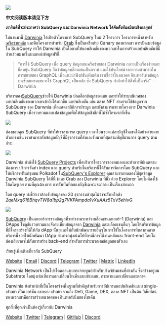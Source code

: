 
![](https://miro.medium.com/max/1400/0*7_sagAfI_wTKePuH)

**中文阅读版本请见下方**

**เรายินดีที่จะประกาศว่า SubQuery และ Darwinia Network ได้จัดตั้งพันธมิตรเชิงกลยุทธ์**

ไม่นานมานี้ [Darwinia](https://darwinia.network/) ได้เปิดตัวโครงการ SubQuery ใหม่ 2 โครงการ โครงการหนึ่งสำหรับ [เครือข่ายหลัก](https://explorer.subquery.network/subquery/darwinia-network/darwinia) และอีกโครงการสำหรับ [Crab](https://explorer.subquery.network/subquery/darwinia-network/crab) ซึ่งเป็นเครือข่าย Canary ของพวกเขา การเปิดเผยข้อมูลใน SubQuery ทำให้ Darwinia เปิดโอกาสให้แอพลิเคชั่นของพวกเขาในการสร้างแอปพลิเคชันที่มีส่วนร่วมมากขึ้นบนแหล่งข้อมูลฟรีนี้

> “การใช้ SubQuery เพื่อ query ข้อมูลบนเครือข่ายของ Darwinia กลายเป็นเรื่องง่ายและยืดหยุ่น SubQuery ถือว่าข้อมูลบล็อคเชนเป็นกราฟ และใช้ประโยชน์จากความสามารถในการขยายของ GraphQL เพื่อแนะนำฟังก์ชันเพิ่มเติม เราเชื่อว่าในอนาคต อินเทอร์เฟซข้อมูลบนซับสเตรตเชนจะใช้ GraphQL เป็นหลัก ซึ่ง SubQuery กำลังทำให้สิ่งนี้เป็นจริง” — Darwinia

บริการของ[SubQuery](https://subquery.network/)ช่วยให้ Darwinia ปลดล็อกข้อมูลของเชน และทำให้ระบบนิเวศของแอปพลิเคชันของพวกเขาเข้าถึงได้มากขึ้น แอปพลิเคชัน เช่น ตลาด NFT สามารถใช้ข้อมูลจาก SubQuery ของ Darwnia เพื่อแสดงสถิติการประมูล และยังสามารถขยายโครงการ Darwinia SubQuery เพื่อรวบรวมและแปลงข้อมูลเพื่อให้ข้อมูลเชิงลึกที่ไม่ซ้ำใครมากยิ่งขึ้น

![](https://miro.medium.com/max/1400/0*n2sGrQWOkIFXxMnq)

ต้องขอบคุณ SubQuery ที่ทำให้เราสามารถ query เวลาโอนของแต่ละบัญชีในเชนได้อย่างง่ายดาย ตัวอย่างเช่น เราสามารถรับข้อมูลบัญชีที่มีธุรกรรมที่ส่งและรับมากที่สุดสามบัญชีผ่านการ query ด้านล่าง:

![](https://miro.medium.com/max/1400/0*gfS6ksjUL9fR9XA7)

Darwinia กำลังใช้ [SubQuery Projects](https://project.subquery.network/) เพื่อบริหารโครงการของตนเองและทำการอัปเดตตามต้องการ บริการจัดทำ index และ query สำหรับในบริการนี้ได้รับการจัดการโดย SubQuery และให้บริการฟรีแก่ชุมชน Polkadot ใน[SubQuery's Explorer](https://explorer.subquery.network/) คุณสามารถทดลองใช้ชุดข้อมูล Darwinia SubQuery ได้ที่นี่ (และ Crab ของ Darwinia ที่นี่) ด้วย Explorer โดยไม่ต้องใช้โค้ดใดๆเลย ตามที่คุณต้องการ การรับบันทึกของบัญชีเฉพาะจะกลายเป็นเรื่องง่ายมาก

โดย query บ่งชี้ว่าเราต้องรับข้อมูลของ 20 ธุรกรรมล่าสุดไม่ว่าจะรับหรือส่ง _2qeMxq616BhqvTW8a1bp2g7VKPAmpda1vXuAAz5TxV5ehivG_

![](https://miro.medium.com/max/1400/0*z-9giNk4RnhxliYy)

[SubQuery](https://subquery.network/) เป็นเลเยอร์การรวมข้อมูลที่จะทำงานระหว่างบล็อคเชนเลเยอร์-1 (Darwinia) และ DApps โซลูชันรวบรวมและจัดระเบียบข้อมูลจาก [Darwinia](https://darwinia.network/) และบล็อกเชนอื่นๆ โดยให้บริการข้อมูลที่มีโครงสร้างที่ดีให้กับ dApp นั้นๆและให้กับนักพัฒนารายอื่นๆในการใช้ในโครงการที่หลากหลาย บริการนี้ช่วยให้นักพัฒนา DApp สามารถมุ่งเน้นไปที่กรณีการใช้งานหลักและ front-end โดยไม่ต้องเสียเวลาไปกับการสร้าง back-end สำหรับการประมวลผลข้อมูลของตัวเอง

เรียนรู้เพิ่มเติมเกี่ยวกับ SubQuery

[Website](https://subquery.network/) | [Email](mailto:hello@subquery.network) | [Discord](https://discord.com/invite/78zg8aBSMG) | [Telegram](https://t.me/subquerynetwork) | [Twitter](https://twitter.com/subquerynetwork) | [Matrix](https://matrix.to/#/#subquery:matrix.org) | [LinkedIn](https://www.linkedin.com/company/subquery)

Darwinia Network เป็นโปรโตคอลแบบกระจายศูนย์สำหรับบริดจ์ข้ามเชนที่ต่างกัน ซึ่งสร้างอยู่บน Substrate โดยมุ่งเน้นที่การแลกเปลี่ยนโทเค็นแบบข้ามเชน, กระดานแลกเปลี่ยนและตลาด

Darwinia ยังทำหน้าที่เป็นโครงสร้างพื้นฐานที่สำคัญสำหรับการอัปเกรดแอปพลิเคชันแบบ single-chain เป็นเวอร์ชัน cross-chain รวมถึง Defi, Game, DEX, ตลาด NFT เป็นต้น วิสัยทัศน์ของพวกเขาคือการสร้างอนาคตของ อินเทอร์เน็ตของโทเค็น

ทุกสิ่งที่คุณจำเป็นต้องรู้เกี่ยวกับ Darwinia

[Website](https://darwinia.network/) | [Twitter](https://twitter.com/DarwiniaNetwork) | [Telegram](https://t.me/DarwiniaNetwork) | [GitHub](https://github.com/darwinia-network) | [Discord](https://discord.gg/KMZVeyM)